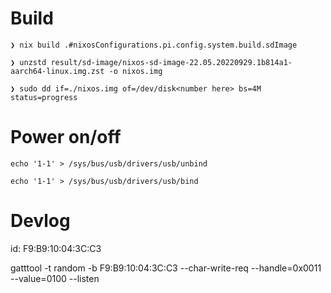 # Build

```
❯ nix build .#nixosConfigurations.pi.config.system.build.sdImage  

❯ unzstd result/sd-image/nixos-sd-image-22.05.20220929.1b814a1-aarch64-linux.img.zst -o nixos.img

❯ sudo dd if=./nixos.img of=/dev/disk<number here> bs=4M status=progress
```


# Power on/off

```
echo '1-1' > /sys/bus/usb/drivers/usb/unbind
```

```
echo '1-1' > /sys/bus/usb/drivers/usb/bind
```

# Devlog

id: F9:B9:10:04:3C:C3


gatttool -t random -b F9:B9:10:04:3C:C3 --char-write-req --handle=0x0011 --value=0100 --listen